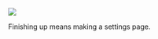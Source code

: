 ![](https://db-feed.s3.amazonaws.com/legacy/Screen_Shot_2017-07-25_at_4_12_43_PM-1501013598326.png)

Finishing up means making a settings page.

